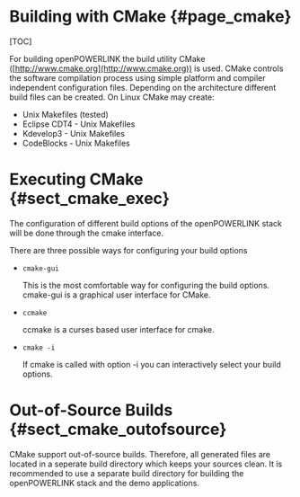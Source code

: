 Building with CMake {#page_cmake}
===================

[TOC]

For building openPOWERLINK the build utility CMake
([http://www.cmake.org](http://www.cmake.org)) is used. CMake controls the
software compilation process using simple platform and compiler independent
configuration files. Depending on the architecture different build
files can be created. On Linux CMake may create:

* Unix Makefiles (tested)
* Eclipse CDT4 - Unix Makefiles
* Kdevelop3 - Unix Makefiles
* CodeBlocks - Unix Makefiles

# Executing CMake {#sect_cmake_exec}

The configuration of different build options of the openPOWERLINK stack will
be done through the cmake interface.

There are three possible ways for configuring your build options

* `cmake-gui`

  This is the most comfortable way for configuring the build options. cmake-gui
  is a graphical user interface for CMake.

* `ccmake`

  ccmake is a curses based user interface for cmake.

* `cmake -i`

  If cmake is called with option -i you can interactively select your build
  options.




# Out-of-Source Builds {#sect_cmake_outofsource}

CMake support out-of-source builds. Therefore, all generated files are located
in a seperate build directory which keeps your sources clean. It is recommended
to use a separate build directory for building the openPOWERLINK stack and the
demo applications.

